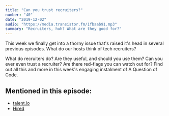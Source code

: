 ```yaml
---
title: "Can you trust recruiters?"
number: "40"
date: "2019-12-02"
audio: "https://media.transistor.fm/1fbaab91.mp3"
summary: "Recruiters, huh? What are they good for?"
---
```


This week we finally get into a thorny issue that's raised it's head in several previous episodes. What do our hosts think of tech recruiters?

What do recruiters do? Are they useful, and should you use them? Can you ever even trust a recruiter? Are there red-flags you can watch out for? Find out all this and more in this week's engaging instalment of A Question of Code. 

## Mentioned in this episode:

* [talent.io](https://www.talent.io/en/)
* [Hired](https://hired.co.uk/)
